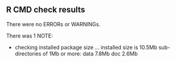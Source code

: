 ## R CMD check results
There were no ERRORs or WARNINGs. 

There was 1 NOTE:

*  checking installed package size ... 
     installed size is 10.5Mb
     sub-directories of 1Mb or more:
       data   7.8Mb
       doc    2.6Mb
